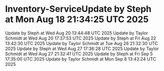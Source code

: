 # Inventory-ServiceUpdate by Steph at Mon Aug 18 21:34:25 UTC 2025
Update by Steph at Wed Aug 20 13:44:48 UTC 2025
Update by Taylor Schmidt at Wed Aug 20 17:37:53 UTC 2025
Update by Steph at Fri Aug 22 13:42:30 UTC 2025
Update by Taylor Schmidt at Tue Aug 26 21:32:30 UTC 2025
Update by Steph at Wed Aug 27 17:36:28 UTC 2025
Update by Taylor Schmidt at Wed Aug 27 21:32:41 UTC 2025
Update by Steph at Fri Sep  5 17:35:00 UTC 2025
Update by Taylor Schmidt at Mon Sep  8 13:43:24 UTC 2025
